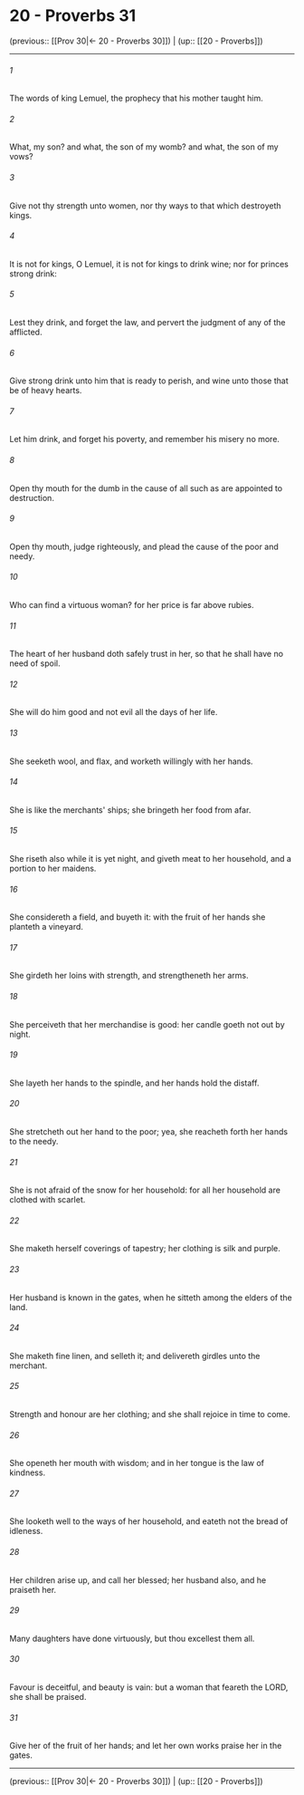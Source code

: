 # 20 - Proverbs 31

(previous:: [[Prov 30|← 20 - Proverbs 30]]) | (up:: [[20 - Proverbs]])

***


###### 1 
The words of king Lemuel, the prophecy that his mother taught him. 

###### 2 
What, my son? and what, the son of my womb? and what, the son of my vows? 

###### 3 
Give not thy strength unto women, nor thy ways to that which destroyeth kings. 

###### 4 
It is not for kings, O Lemuel, it is not for kings to drink wine; nor for princes strong drink: 

###### 5 
Lest they drink, and forget the law, and pervert the judgment of any of the afflicted. 

###### 6 
Give strong drink unto him that is ready to perish, and wine unto those that be of heavy hearts. 

###### 7 
Let him drink, and forget his poverty, and remember his misery no more. 

###### 8 
Open thy mouth for the dumb in the cause of all such as are appointed to destruction. 

###### 9 
Open thy mouth, judge righteously, and plead the cause of the poor and needy. 

###### 10 
Who can find a virtuous woman? for her price is far above rubies. 

###### 11 
The heart of her husband doth safely trust in her, so that he shall have no need of spoil. 

###### 12 
She will do him good and not evil all the days of her life. 

###### 13 
She seeketh wool, and flax, and worketh willingly with her hands. 

###### 14 
She is like the merchants' ships; she bringeth her food from afar. 

###### 15 
She riseth also while it is yet night, and giveth meat to her household, and a portion to her maidens. 

###### 16 
She considereth a field, and buyeth it: with the fruit of her hands she planteth a vineyard. 

###### 17 
She girdeth her loins with strength, and strengtheneth her arms. 

###### 18 
She perceiveth that her merchandise is good: her candle goeth not out by night. 

###### 19 
She layeth her hands to the spindle, and her hands hold the distaff. 

###### 20 
She stretcheth out her hand to the poor; yea, she reacheth forth her hands to the needy. 

###### 21 
She is not afraid of the snow for her household: for all her household are clothed with scarlet. 

###### 22 
She maketh herself coverings of tapestry; her clothing is silk and purple. 

###### 23 
Her husband is known in the gates, when he sitteth among the elders of the land. 

###### 24 
She maketh fine linen, and selleth it; and delivereth girdles unto the merchant. 

###### 25 
Strength and honour are her clothing; and she shall rejoice in time to come. 

###### 26 
She openeth her mouth with wisdom; and in her tongue is the law of kindness. 

###### 27 
She looketh well to the ways of her household, and eateth not the bread of idleness. 

###### 28 
Her children arise up, and call her blessed; her husband also, and he praiseth her. 

###### 29 
Many daughters have done virtuously, but thou excellest them all. 

###### 30 
Favour is deceitful, and beauty is vain: but a woman that feareth the LORD, she shall be praised. 

###### 31 
Give her of the fruit of her hands; and let her own works praise her in the gates.

***

(previous:: [[Prov 30|← 20 - Proverbs 30]]) | (up:: [[20 - Proverbs]])
